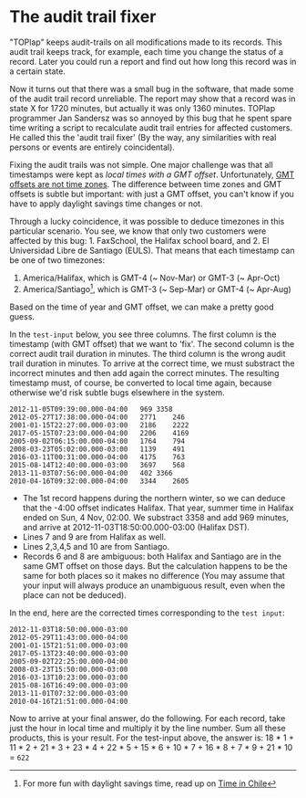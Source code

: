 # The audit trail fixer

"TOPlap" keeps audit-trails on all modifications made to its records. This audit trail keeps track, for example, each time you change the status of a record. Later you could run a report and find out how long this record was in a certain state.

Now it turns out that there was a small bug in the software, that made some of the audit trail record unreliable. The report may show that a record was in state X for 1720 minutes, but actually it was only 1360 minutes. TOPlap programmer Jan Sandersz was so annoyed by this bug that he spent spare time writing a script to recalculate audit trail entries for affected customers. He called this the 'audit trail fixer' (By the way, any similarities with real persons or events are entirely coincidental).

Fixing the audit trails was not simple. One major challenge was that all timestamps were kept as *local times with a GMT offset*. Unfortunately, [GMT offsets are not time zones](https://spin.atomicobject.com/2016/07/06/time-zones-offsets/). The difference between time zones and GMT offsets is subtle but important: with just a GMT offset, you can't know if you have to apply daylight savings time changes or not.

Through a lucky coincidence, it was possible to deduce timezones in this particular scenario. You see, we know that only two customers were affected by this bug: 1. FaxSchool, the Halifax school board, and 2. El Universidad Libre de Santiago (EULS). That means that each timestamp can be one of two timezones:
1. America/Halifax, which is GMT-4 (~ Nov-Mar) or GMT-3 (~ Apr-Oct)
2. America/Santiago[^1], which is GMT-3 (~ Sep-Mar) or GMT-4 (~ Apr-Aug)

Based on the time of year and GMT offset, we can make a pretty good guess.

In the `test-input` below, you see three columns. The first column is the timestamp (with GMT offset) that we want to 'fix'. The second column is the correct audit trail duration in minutes. The third column is the wrong audit trail duration in minutes. To arrive at the correct time, we must substract the incorrect minutes and then add again the correct minutes. The resulting timestamp must, of course, be converted to local time again, because otherwise we'd risk subtle bugs elsewhere in the system.

```
2012-11-05T09:39:00.000-04:00	969	3358
2012-05-27T17:38:00.000-04:00	2771	246
2001-01-15T22:27:00.000-03:00	2186	2222
2017-05-15T07:23:00.000-04:00	2206	4169
2005-09-02T06:15:00.000-04:00	1764	794
2008-03-23T05:02:00.000-03:00	1139	491
2016-03-11T00:31:00.000-04:00	4175	763
2015-08-14T12:40:00.000-03:00	3697	568
2013-11-03T07:56:00.000-04:00	402	3366
2010-04-16T09:32:00.000-04:00	3344	2605
```

* The 1st record happens during the northern winter, so we can deduce that the -4:00 offset indicates Halifax.
That year, summer time in Halifax ended on Sun, 4 Nov, 02:00. We substract 3358 and add 969 minutes, and arrive at 2012-11-03T18:50:00.000-03:00 (Halifax DST).
* Lines 7 and 9 are from Halifax as well.
* Lines 2,3,4,5 and 10 are from Santiago.
* Records 6 and 8 are ambiguous: both Halifax and Santiago are in the same GMT offset on those days. But the calculation happens to be the same for both places so it makes no difference (You may assume that your input will always produce an unambiguous result, even when the place can not be deduced).

In the end, here are the corrected times corresponding to the `test input`:

```
2012-11-03T18:50:00.000-03:00
2012-05-29T11:43:00.000-04:00
2001-01-15T21:51:00.000-03:00
2017-05-13T23:40:00.000-03:00
2005-09-02T22:25:00.000-04:00
2008-03-23T15:50:00.000-03:00
2016-03-13T10:23:00.000-03:00
2015-08-16T16:49:00.000-03:00
2013-11-01T07:32:00.000-03:00
2010-04-16T21:51:00.000-04:00
```

Now to arrive at your final answer, do the following.
For each record, take just the hour in local time and multiply it by the line number.
Sum all these products, this is your result. For the test-input above, the answer is: 18 * 1 + 11 * 2 + 21 * 3 + 23 * 4 + 22 * 5 + 15 * 6 + 10 * 7 + 16 * 8 + 7 * 9 + 21 * 10 = `622`

[^1]: For more fun with daylight savings time, read up on [Time in Chile](https://en.wikipedia.org/wiki/Time_in_Chile)
